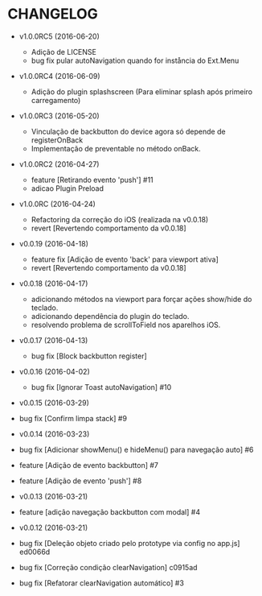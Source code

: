 CHANGELOG
===================
* v1.0.0RC5 (2016-06-20)
  * Adição de LICENSE
  * bug fix pular autoNavigation quando for inståncia do Ext.Menu 

* v1.0.0RC4 (2016-06-09)
  * Adição do plugin splashscreen (Para eliminar splash após primeiro carregamento)

* v1.0.0RC3 (2016-05-20)
  * Vinculação de backbutton do device agora só depende de registerOnBack
  * Implementação de preventable no método onBack.

* v1.0.0RC2 (2016-04-27)
  * feature [Retirando evento 'push'] #11
  * adicao Plugin Preload

* v1.0.0RC (2016-04-24)
  * Refactoring da correção do iOS (realizada na v0.0.18) 
  * revert [Revertendo comportamento da v0.0.18]

* v0.0.19 (2016-04-18)
  * feature fix [Adição de evento 'back' para viewport ativa]
  * revert [Revertendo comportamento da v0.0.18]

* v0.0.18 (2016-04-17)
  * adicionando métodos na viewport para forçar ações show/hide do teclado.
  * adicionando dependência do plugin do teclado.
  * resolvendo problema de scrollToField nos aparelhos iOS.

* v0.0.17 (2016-04-13)
  * bug fix [Block backbutton register]

* v0.0.16 (2016-04-02)
  * bug fix [Ignorar Toast autoNavigation] #10

* v0.0.15 (2016-03-29)
 * bug fix [Confirm limpa stack] #9

* v0.0.14 (2016-03-23)

 * bug fix [Adicionar showMenu() e hideMenu() para navegação auto] #6
 * feature [Adição de evento backbutton] #7
 * feature [Adição de evento 'push'] #8

* v0.0.13 (2016-03-21)

 * feature [adição navegação backbutton com modal] #4

* v0.0.12 (2016-03-21)

 * bug fix [Deleção objeto criado pelo prototype via config no app.js] ed0066d
 * bug fix [Correção condição clearNavigation] c0915ad
 * bug fix [Refatorar clearNavigation automático] #3